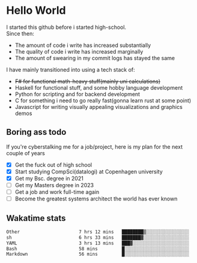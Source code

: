# Hello World

I started this github before i started high-school.  
Since then:
- The amount of code i write has increased substantially
- The quality of code i write has increased marginally
- The amount of swearing in my commit logs has stayed the same

I have mainly transitioned into using a tech stack of:
- ~~F# for functional math-heavy stuff(mainly uni calculations)~~
- Haskell for functional stuff, and some hobby language development
- Python for scripting and for backend development
- C for something i need to go really fast(gonna learn rust at some point)
- Javascript for writing visually appealing visualizations and graphics demos

## Boring ass todo
If you're cyberstalking me for a job/project, here is my plan for the next couple of years
- [x] Get the fuck out of high school
- [x] Start studying CompSci(datalogi) at Copenhagen university
- [x] Get my Bsc. degree in 2021
- [ ] Get my Masters degree in 2023
- [ ] Get a job and work full-time again
- [ ] Become the greatest systems architect the world has ever known

## Wakatime stats
<!--START_SECTION:waka-->

```txt
Other                      7 hrs 12 mins   ████████▒░░░░░░░░░░░░░░░░   33.74 %
sh                         6 hrs 33 mins   ███████▓░░░░░░░░░░░░░░░░░   30.68 %
YAML                       3 hrs 13 mins   ███▓░░░░░░░░░░░░░░░░░░░░░   15.09 %
Bash                       58 mins         █░░░░░░░░░░░░░░░░░░░░░░░░   04.53 %
Markdown                   56 mins         █░░░░░░░░░░░░░░░░░░░░░░░░   04.41 %
```

<!--END_SECTION:waka-->
